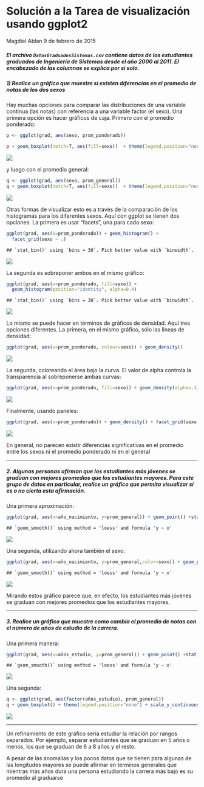 Solución a la Tarea de visualización usando ggplot2
================
Magdiel Ablan
9 de febrero de 2015

##### El archivo `DatosGraduadosSistemas.csv` contiene datos de los estudiantes graduados de Ingeniería de Sistemas desde el año 2000 al 2011. El encabezado de las columnas se explica por si solo.

##### 1\) Realice un gráfico que muestre si existen diferencias en el promedio de notas de los dos sexos

Hay muchas opciones para comparar las distribuciones de una variable
continua (las notas) con referencia a una variable factor (el sexo). Una
primera opción es hacer gráficos de caja. Primero con el promedio
ponderado:

``` r
p <- ggplot(grad, aes(sexo, prom_ponderado))

p + geom_boxplot(notch=T, aes(fill=sexo))  + theme(legend.position="none") + scale_y_continuous(name="Promedio ponderado") + scale_x_discrete(breaks=c("F", "M"),labels=c("Femenino", "Masculino")) +ggtitle("Estudiantes de Sistemas (2000- 2011)")
```

![](tarea4-usando-ggplot_files/figure-gfm/R1-a-1.png)<!-- -->

y luego con el promedio general:

``` r
q <- ggplot(grad, aes(sexo, prom_general))
q + geom_boxplot(notch=T, aes(fill=sexo))  + theme(legend.position="none") + scale_y_continuous(name="Promedio general") + scale_x_discrete(breaks=c("F", "M"),labels=c("Femenino", "Masculino")) +ggtitle("Estudiantes de Sistemas (2000- 2011)")
```

![](tarea4-usando-ggplot_files/figure-gfm/R1-b-1.png)<!-- -->

Otras formas de visualizar esto es a través de la comparación de los
histogramas para los diferentes sexos. Aquí con ggplot se tienen dos
opciones. La primera es usar “facets”, una para cada sexo:

``` r
ggplot(grad, aes(x=prom_ponderado)) + geom_histogram() +
  facet_grid(sexo ~ .)
```

    ## `stat_bin()` using `bins = 30`. Pick better value with `binwidth`.

![](tarea4-usando-ggplot_files/figure-gfm/R1-c-1.png)<!-- -->

La segunda es sobreponer ambos en el mismo gráfico:

``` r
ggplot(grad, aes(x=prom_ponderado, fill=sexo)) +
  geom_histogram(position="identity", alpha=0.4)
```

    ## `stat_bin()` using `bins = 30`. Pick better value with `binwidth`.

![](tarea4-usando-ggplot_files/figure-gfm/R1-d-1.png)<!-- -->

Lo mismo se puede hacer en términos de gráficos de densidad. Aquí tres
opciones diferentes. La primera, en el mismo gráfico, sólo las lineas de
densidad:

``` r
ggplot(grad, aes(x=prom_ponderado, colour=sexo)) + geom_density()
```

![](tarea4-usando-ggplot_files/figure-gfm/R1-e-1.png)<!-- -->

La segunda, coloreando el área bajo la curva. El valor de alpha controla
la transparencia al sobreponerse ambas curvas:

``` r
ggplot(grad, aes(x=prom_ponderado, fill=sexo)) + geom_density(alpha=.3)
```

![](tarea4-usando-ggplot_files/figure-gfm/R1-f-1.png)<!-- -->

Finalmente, usando
paneles:

``` r
ggplot(grad, aes(x=prom_ponderado)) + geom_density() + facet_grid(sexo ~ .)
```

![](tarea4-usando-ggplot_files/figure-gfm/R1-g-1.png)<!-- -->

En general, no parecen existir diferencias significativas en el promedio
entre los sexos ni el promedio ponderado ni en el
general

-----

##### 2\. Algunas personas afirman que los estudiantes más jóvenes se gradúan con mejores promedios que los estudiantes mayores. Para este grupo de datos en particular, realice un gráfico que permita visualizar si es o no cierta esta afirmación.

Una primera
aproximación:

``` r
ggplot(grad, aes(x=año_nacimiento, y=prom_general)) + geom_point() +stat_smooth() + scale_y_continuous(name="Promedio general") + scale_x_continuous(name = "Año de nacimiento") +ggtitle("Estudiantes de Sistemas (2000- 2011)")
```

    ## `geom_smooth()` using method = 'loess' and formula 'y ~ x'

![](tarea4-usando-ggplot_files/figure-gfm/R2-a-1.png)<!-- -->

Una segunda, utilizando ahora también el
sexo:

``` r
ggplot(grad, aes(x=año_nacimiento, y=prom_general,color=sexo)) + geom_point() +stat_smooth() + scale_y_continuous(name="Promedio general") + scale_x_continuous(name = "Año de Nacimiento") +ggtitle("Estudiantes de Sistemas (2000- 2011)")
```

    ## `geom_smooth()` using method = 'loess' and formula 'y ~ x'

![](tarea4-usando-ggplot_files/figure-gfm/R2-b-1.png)<!-- -->

Mirando estos gráfico parece que, en efecto, los estudiantes más jóvenes
se graduan con mejores promedios que los estudiantes
mayores.

-----

##### 3\. Realice un gráfico que muestre como cambia el promedio de notas con el número de años de estudio de la carrera.

Una primera
manera:

``` r
ggplot(grad, aes(x=años_estudio, y=prom_general)) + geom_point() +stat_smooth() + scale_y_continuous(name="Promedio general") + scale_x_continuous(name = "Años de estudio") +ggtitle("Estudiantes de Sistemas (2000- 2011)")
```

    ## `geom_smooth()` using method = 'loess' and formula 'y ~ x'

![](tarea4-usando-ggplot_files/figure-gfm/R3-a-1.png)<!-- -->

Una segunda:

``` r
q <- ggplot(grad, aes(factor(años_estudio), prom_general))
q + geom_boxplot() + theme(legend.position="none") + scale_y_continuous(name="Promedio general") + ggtitle("Estudiantes de Sistemas (2000- 2011)")
```

![](tarea4-usando-ggplot_files/figure-gfm/R3-b-1.png)<!-- -->

-----

Un refinamiento de este gráfico sería estudiar la relación por rangos
separados. Por ejemplo, separar estudiantes que se graduan en 5 años o
menos, los que se graduan de 6 a 8 años y el resto.

A pesar de las anomalias y los pocos datos que se tienen para algunas de
las longitudes mayores se puede afirmar en terminos generales que
mientras más años dura una persona estudiando la carrera más bajo es su
promedio al graduarse
